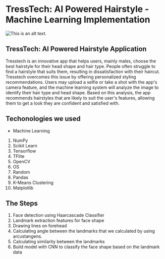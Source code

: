 # TressTech: AI Powered Hairstyle - Machine Learning Implementation

![This is an alt text.](https://i.pinimg.com/736x/64/b7/f4/64b7f49f3b0dc1c3fe84927a82a9bf65.jpg "This is a sample image.")

## TressTech: AI Powered Hairstyle Application
Tresstech is an innovative app that helps users, mainly males, choose the best hairstyle for their head shape and hair type. 
People often struggle to find a hairstyle that suits them, resulting in dissatisfaction with their haircut. Tresstech overcomes 
this issue by offering personalized styling recommendations. Users may upload a selfie or take a shot with the app's camera 
feature, and the machine learning system will analyze the image to identify their hair type and head shape. Based on this 
analysis, the app recommends hairstyles that are likely to suit the user's features, allowing them to get a look they are 
confident and satisfied with.

## Techonologies we used
* Machine Learning
1. NumPy
2. Scikit Learn
3. Tensorflow
4. TFlite
5. OpenCV
6. OS
7. Random
8. Pandas
9. K-Means Clustering
10. Matplotlib
## The Steps
1. Face detection using Haarcascade Classifier
2. Landmark extraction features for face shape
3. Drawing lines on forehead
4. Calculating angle between the landmarks that we calculated by using arcustangens.
5. Calculating similarity between the landmarks
6. Build model with CNN to classify the face shape based on the landmark data
